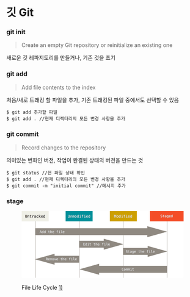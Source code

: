 # 깃 Git

### git init

> Create an empty Git repository or reinitialize an existing one

새로운 깃 레파지토리를 만들거나, 기존 것을 초기



### git add

> Add file contents to the index

처음/새로 트래킹 할 파일을 추가,  기존 트래킹된 파일 중에서도 선택할 수 있음

```bash
$ git add 추가할 파일
$ git add . //현재 디렉터리의 모든 변경 사항을 추가
```



### git commit

> Record changes to the repository

의미있는 변화인 버전, 작업이 완결된 상태의 버전을 만드는 것

```shell
$ git status //현 파일 상태 확인
$ git add . //현재 디렉터리의 모든 변경 사항을 추가
$ git commit -m "initial commit" //메시지 추가
```

### stage

<figure><img src="../.gitbook/assets/lifecycle.png" alt=""><figcaption><p>File Life Cycle <a href="https://git-scm.com/book/ko/v2/Git%EC%9D%98-%EA%B8%B0%EC%B4%88-%EC%88%98%EC%A0%95%ED%95%98%EA%B3%A0-%EC%A0%80%EC%9E%A5%EC%86%8C%EC%97%90-%EC%A0%80%EC%9E%A5%ED%95%98%EA%B8%B0">1)</a></p></figcaption></figure>

